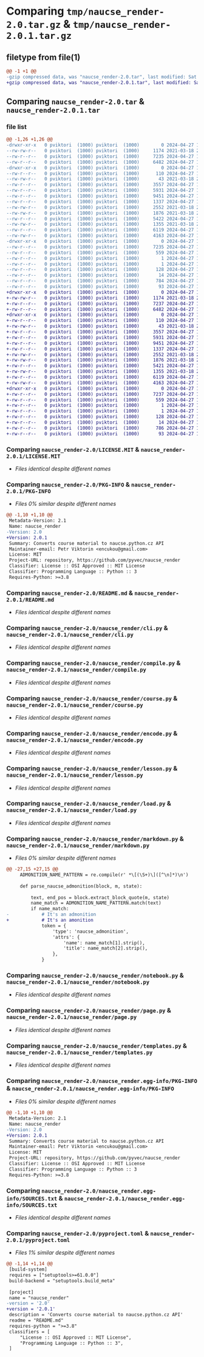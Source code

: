 # Comparing `tmp/naucse_render-2.0.tar.gz` & `tmp/naucse_render-2.0.1.tar.gz`

## filetype from file(1)

```diff
@@ -1 +1 @@
-gzip compressed data, was "naucse_render-2.0.tar", last modified: Sat Apr 27 16:51:25 2024, max compression
+gzip compressed data, was "naucse_render-2.0.1.tar", last modified: Sat Apr 27 14:43:08 2024, max compression
```

## Comparing `naucse_render-2.0.tar` & `naucse_render-2.0.1.tar`

### file list

```diff
@@ -1,26 +1,26 @@
-drwxr-xr-x   0 pviktori  (1000) pviktori  (1000)        0 2024-04-27 16:51:25.083078 naucse_render-2.0/
--rw-rw-r--   0 pviktori  (1000) pviktori  (1000)     1174 2021-03-18 20:26:01.000000 naucse_render-2.0/LICENSE.MIT
--rw-r--r--   0 pviktori  (1000) pviktori  (1000)     7235 2024-04-27 16:51:25.083078 naucse_render-2.0/PKG-INFO
--rw-r--r--   0 pviktori  (1000) pviktori  (1000)     6482 2024-04-27 12:52:49.000000 naucse_render-2.0/README.md
-drwxr-xr-x   0 pviktori  (1000) pviktori  (1000)        0 2024-04-27 16:51:25.082078 naucse_render-2.0/naucse_render/
--rw-r--r--   0 pviktori  (1000) pviktori  (1000)      110 2024-04-27 11:00:57.000000 naucse_render-2.0/naucse_render/__init__.py
--rw-rw-r--   0 pviktori  (1000) pviktori  (1000)       43 2021-03-18 20:26:01.000000 naucse_render-2.0/naucse_render/__main__.py
--rw-r--r--   0 pviktori  (1000) pviktori  (1000)     3557 2024-04-27 11:00:57.000000 naucse_render-2.0/naucse_render/cli.py
--rw-r--r--   0 pviktori  (1000) pviktori  (1000)     5931 2024-04-27 11:00:57.000000 naucse_render-2.0/naucse_render/compile.py
--rw-r--r--   0 pviktori  (1000) pviktori  (1000)     9451 2024-04-27 11:00:57.000000 naucse_render-2.0/naucse_render/course.py
--rw-r--r--   0 pviktori  (1000) pviktori  (1000)     1337 2024-04-27 11:00:57.000000 naucse_render-2.0/naucse_render/encode.py
--rw-rw-r--   0 pviktori  (1000) pviktori  (1000)     2552 2021-03-18 20:26:01.000000 naucse_render-2.0/naucse_render/lesson.py
--rw-rw-r--   0 pviktori  (1000) pviktori  (1000)     1876 2021-03-18 20:26:01.000000 naucse_render-2.0/naucse_render/load.py
--rw-r--r--   0 pviktori  (1000) pviktori  (1000)     5422 2024-04-27 16:50:53.000000 naucse_render-2.0/naucse_render/markdown.py
--rw-rw-r--   0 pviktori  (1000) pviktori  (1000)     1355 2021-03-18 20:26:01.000000 naucse_render-2.0/naucse_render/notebook.py
--rw-r--r--   0 pviktori  (1000) pviktori  (1000)     6119 2024-04-27 11:00:57.000000 naucse_render-2.0/naucse_render/page.py
--rw-rw-r--   0 pviktori  (1000) pviktori  (1000)     4163 2024-04-27 14:28:35.000000 naucse_render-2.0/naucse_render/templates.py
-drwxr-xr-x   0 pviktori  (1000) pviktori  (1000)        0 2024-04-27 16:51:25.083078 naucse_render-2.0/naucse_render.egg-info/
--rw-r--r--   0 pviktori  (1000) pviktori  (1000)     7235 2024-04-27 16:51:25.000000 naucse_render-2.0/naucse_render.egg-info/PKG-INFO
--rw-r--r--   0 pviktori  (1000) pviktori  (1000)      559 2024-04-27 16:51:25.000000 naucse_render-2.0/naucse_render.egg-info/SOURCES.txt
--rw-r--r--   0 pviktori  (1000) pviktori  (1000)        1 2024-04-27 16:51:25.000000 naucse_render-2.0/naucse_render.egg-info/dependency_links.txt
--rw-r--r--   0 pviktori  (1000) pviktori  (1000)        1 2024-04-27 16:51:24.000000 naucse_render-2.0/naucse_render.egg-info/not-zip-safe
--rw-r--r--   0 pviktori  (1000) pviktori  (1000)      128 2024-04-27 16:51:25.000000 naucse_render-2.0/naucse_render.egg-info/requires.txt
--rw-r--r--   0 pviktori  (1000) pviktori  (1000)       14 2024-04-27 16:51:25.000000 naucse_render-2.0/naucse_render.egg-info/top_level.txt
--rw-r--r--   0 pviktori  (1000) pviktori  (1000)      784 2024-04-27 15:48:37.000000 naucse_render-2.0/pyproject.toml
--rw-r--r--   0 pviktori  (1000) pviktori  (1000)       93 2024-04-27 16:51:25.084078 naucse_render-2.0/setup.cfg
+drwxr-xr-x   0 pviktori  (1000) pviktori  (1000)        0 2024-04-27 14:43:08.870594 naucse_render-2.0.1/
+-rw-rw-r--   0 pviktori  (1000) pviktori  (1000)     1174 2021-03-18 20:26:01.000000 naucse_render-2.0.1/LICENSE.MIT
+-rw-r--r--   0 pviktori  (1000) pviktori  (1000)     7237 2024-04-27 14:43:08.870594 naucse_render-2.0.1/PKG-INFO
+-rw-r--r--   0 pviktori  (1000) pviktori  (1000)     6482 2024-04-27 12:52:49.000000 naucse_render-2.0.1/README.md
+drwxr-xr-x   0 pviktori  (1000) pviktori  (1000)        0 2024-04-27 14:43:08.868594 naucse_render-2.0.1/naucse_render/
+-rw-r--r--   0 pviktori  (1000) pviktori  (1000)      110 2024-04-27 11:00:57.000000 naucse_render-2.0.1/naucse_render/__init__.py
+-rw-rw-r--   0 pviktori  (1000) pviktori  (1000)       43 2021-03-18 20:26:01.000000 naucse_render-2.0.1/naucse_render/__main__.py
+-rw-r--r--   0 pviktori  (1000) pviktori  (1000)     3557 2024-04-27 11:00:57.000000 naucse_render-2.0.1/naucse_render/cli.py
+-rw-r--r--   0 pviktori  (1000) pviktori  (1000)     5931 2024-04-27 11:00:57.000000 naucse_render-2.0.1/naucse_render/compile.py
+-rw-r--r--   0 pviktori  (1000) pviktori  (1000)     9451 2024-04-27 11:00:57.000000 naucse_render-2.0.1/naucse_render/course.py
+-rw-r--r--   0 pviktori  (1000) pviktori  (1000)     1337 2024-04-27 11:00:57.000000 naucse_render-2.0.1/naucse_render/encode.py
+-rw-rw-r--   0 pviktori  (1000) pviktori  (1000)     2552 2021-03-18 20:26:01.000000 naucse_render-2.0.1/naucse_render/lesson.py
+-rw-rw-r--   0 pviktori  (1000) pviktori  (1000)     1876 2021-03-18 20:26:01.000000 naucse_render-2.0.1/naucse_render/load.py
+-rw-r--r--   0 pviktori  (1000) pviktori  (1000)     5421 2024-04-27 12:22:15.000000 naucse_render-2.0.1/naucse_render/markdown.py
+-rw-rw-r--   0 pviktori  (1000) pviktori  (1000)     1355 2021-03-18 20:26:01.000000 naucse_render-2.0.1/naucse_render/notebook.py
+-rw-r--r--   0 pviktori  (1000) pviktori  (1000)     6119 2024-04-27 11:00:57.000000 naucse_render-2.0.1/naucse_render/page.py
+-rw-rw-r--   0 pviktori  (1000) pviktori  (1000)     4163 2024-04-27 14:28:35.000000 naucse_render-2.0.1/naucse_render/templates.py
+drwxr-xr-x   0 pviktori  (1000) pviktori  (1000)        0 2024-04-27 14:43:08.869594 naucse_render-2.0.1/naucse_render.egg-info/
+-rw-r--r--   0 pviktori  (1000) pviktori  (1000)     7237 2024-04-27 14:43:08.000000 naucse_render-2.0.1/naucse_render.egg-info/PKG-INFO
+-rw-r--r--   0 pviktori  (1000) pviktori  (1000)      559 2024-04-27 14:43:08.000000 naucse_render-2.0.1/naucse_render.egg-info/SOURCES.txt
+-rw-r--r--   0 pviktori  (1000) pviktori  (1000)        1 2024-04-27 14:43:08.000000 naucse_render-2.0.1/naucse_render.egg-info/dependency_links.txt
+-rw-r--r--   0 pviktori  (1000) pviktori  (1000)        1 2024-04-27 12:22:59.000000 naucse_render-2.0.1/naucse_render.egg-info/not-zip-safe
+-rw-r--r--   0 pviktori  (1000) pviktori  (1000)      128 2024-04-27 14:43:08.000000 naucse_render-2.0.1/naucse_render.egg-info/requires.txt
+-rw-r--r--   0 pviktori  (1000) pviktori  (1000)       14 2024-04-27 14:43:08.000000 naucse_render-2.0.1/naucse_render.egg-info/top_level.txt
+-rw-r--r--   0 pviktori  (1000) pviktori  (1000)      786 2024-04-27 14:43:04.000000 naucse_render-2.0.1/pyproject.toml
+-rw-r--r--   0 pviktori  (1000) pviktori  (1000)       93 2024-04-27 14:43:08.870594 naucse_render-2.0.1/setup.cfg
```

### Comparing `naucse_render-2.0/LICENSE.MIT` & `naucse_render-2.0.1/LICENSE.MIT`

 * *Files identical despite different names*

### Comparing `naucse_render-2.0/PKG-INFO` & `naucse_render-2.0.1/PKG-INFO`

 * *Files 0% similar despite different names*

```diff
@@ -1,10 +1,10 @@
 Metadata-Version: 2.1
 Name: naucse_render
-Version: 2.0
+Version: 2.0.1
 Summary: Converts course material to naucse.python.cz API
 Maintainer-email: Petr Viktorin <encukou@gmail.com>
 License: MIT
 Project-URL: repository, https://github.com/pyvec/naucse_render
 Classifier: License :: OSI Approved :: MIT License
 Classifier: Programming Language :: Python :: 3
 Requires-Python: >=3.8
```

### Comparing `naucse_render-2.0/README.md` & `naucse_render-2.0.1/README.md`

 * *Files identical despite different names*

### Comparing `naucse_render-2.0/naucse_render/cli.py` & `naucse_render-2.0.1/naucse_render/cli.py`

 * *Files identical despite different names*

### Comparing `naucse_render-2.0/naucse_render/compile.py` & `naucse_render-2.0.1/naucse_render/compile.py`

 * *Files identical despite different names*

### Comparing `naucse_render-2.0/naucse_render/course.py` & `naucse_render-2.0.1/naucse_render/course.py`

 * *Files identical despite different names*

### Comparing `naucse_render-2.0/naucse_render/encode.py` & `naucse_render-2.0.1/naucse_render/encode.py`

 * *Files identical despite different names*

### Comparing `naucse_render-2.0/naucse_render/lesson.py` & `naucse_render-2.0.1/naucse_render/lesson.py`

 * *Files identical despite different names*

### Comparing `naucse_render-2.0/naucse_render/load.py` & `naucse_render-2.0.1/naucse_render/load.py`

 * *Files identical despite different names*

### Comparing `naucse_render-2.0/naucse_render/markdown.py` & `naucse_render-2.0.1/naucse_render/markdown.py`

 * *Files 0% similar despite different names*

```diff
@@ -27,15 +27,15 @@
     ADMONITION_NAME_PATTERN = re.compile(r' *\[(\S+)\]([^\n]*)\n')
 
     def parse_naucse_admonition(block, m, state):
 
         text, end_pos = block.extract_block_quote(m, state)
         name_match = ADMONITION_NAME_PATTERN.match(text)
         if name_match:
-            # It's an admonition
+            # It's an amonition
             token = {
                 'type': 'naucse_admonition',
                 'attrs': {
                     'name': name_match[1].strip(),
                     'title': name_match[2].strip(),
                 },
             }
```

### Comparing `naucse_render-2.0/naucse_render/notebook.py` & `naucse_render-2.0.1/naucse_render/notebook.py`

 * *Files identical despite different names*

### Comparing `naucse_render-2.0/naucse_render/page.py` & `naucse_render-2.0.1/naucse_render/page.py`

 * *Files identical despite different names*

### Comparing `naucse_render-2.0/naucse_render/templates.py` & `naucse_render-2.0.1/naucse_render/templates.py`

 * *Files identical despite different names*

### Comparing `naucse_render-2.0/naucse_render.egg-info/PKG-INFO` & `naucse_render-2.0.1/naucse_render.egg-info/PKG-INFO`

 * *Files 0% similar despite different names*

```diff
@@ -1,10 +1,10 @@
 Metadata-Version: 2.1
 Name: naucse_render
-Version: 2.0
+Version: 2.0.1
 Summary: Converts course material to naucse.python.cz API
 Maintainer-email: Petr Viktorin <encukou@gmail.com>
 License: MIT
 Project-URL: repository, https://github.com/pyvec/naucse_render
 Classifier: License :: OSI Approved :: MIT License
 Classifier: Programming Language :: Python :: 3
 Requires-Python: >=3.8
```

### Comparing `naucse_render-2.0/naucse_render.egg-info/SOURCES.txt` & `naucse_render-2.0.1/naucse_render.egg-info/SOURCES.txt`

 * *Files identical despite different names*

### Comparing `naucse_render-2.0/pyproject.toml` & `naucse_render-2.0.1/pyproject.toml`

 * *Files 1% similar despite different names*

```diff
@@ -1,14 +1,14 @@
 [build-system]
 requires = ["setuptools>=61.0.0"]
 build-backend = "setuptools.build_meta"
 
 [project]
 name = "naucse_render"
-version = '2.0'
+version = '2.0.1'
 description = 'Converts course material to naucse.python.cz API'
 readme = "README.md"
 requires-python = ">=3.8"
 classifiers = [
     "License :: OSI Approved :: MIT License",
     "Programming Language :: Python :: 3",
 ]
```

